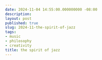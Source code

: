 ```yaml
---
date: 2024-11-04 14:55:00.000000000 -08:00
description:
layout: post
published: true
slug: 2024-11-the-spirit-of-jazz
tags:
- music
- philosophy
- creativity
title: the spirit of jazz
---
```

